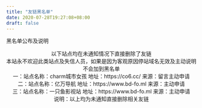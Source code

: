 ```yaml
---
title: "友链黑名单"
date: 2020-07-28T19:27:08+08:00
draft: false
---
```


黑名单公布及说明

<center>以下站点均在未通知情况下直接删除了友链</center>





<center>本站永不欢迎此类站点及失信人员，如果是因为客观原因停站域名无效及主动说明不会加到黑名单
</center>






 

<center>一：站点名称：charm城市女孩 地址：https://co6.cc/  来源：留言主动申请 </center>

<center>二：站点名称：亿万导航  地址：https://www.bd-fo.ml  来源：主动申请 </center>

<center>三：站点名称：一只鱼影视站  地址：https://www.bd-fo.ml  来源：主动申请  </center>

<center>说明：以上均为未通知直接删除相关友链</center>


